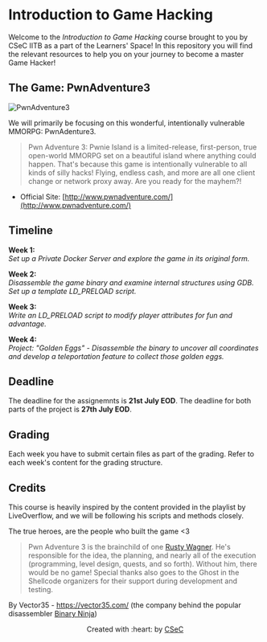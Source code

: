 
# Introduction to Game Hacking

Welcome to the _Introduction to Game Hacking_ course brought to you by CSeC IITB as a part of the Learners' Space! In this repository you will find the relevant resources to help you on your journey to become a master Game Hacker!

## The Game: PwnAdventure3
![PwnAdventure3](http://www.pwnadventure.com/img/logo.png)

We will primarily be focusing on this wonderful, intentionally vulnerable MMORPG: PwnAdenture3.

> Pwn Adventure 3: Pwnie Island is a limited-release, first-person, true open-world MMORPG set on a beautiful island where anything could happen. That's because this game is intentionally vulnerable to all kinds of silly hacks! Flying, endless cash, and more are all one client change or network proxy away. Are you ready for the mayhem?!

- Official Site: [http://www.pwnadventure.com/](http://www.pwnadventure.com/)


## Timeline


**Week 1:**  
_Set up a Private Docker Server and explore the game in its original form._

**Week 2:**  
_Disassemble the game binary and examine internal structures using GDB. Set up a template LD_PRELOAD script._

**Week 3:**  
_Write an LD_PRELOAD script to modify player attributes for fun and advantage._

**Week 4:**  
_Project: "Golden Eggs" - Disassemble the binary to uncover all coordinates and develop a teleportation feature to collect those golden eggs._

## Deadline

The deadline for the assignemnts is **21st July EOD**. The deadline for both parts of the project is **27th July EOD**.

## Grading

Each week you have to submit certain files as part of the grading. Refer to each week's content for the grading structure.

## Credits

This course is heavily inspired by the content provided in the playlist by LiveOverflow, and we will be following his scripts and methods closely.

The true heroes, are the people who built the game <3

> Pwn Adventure 3 is the brainchild of one [Rusty Wagner](https://twitter.com/eipwned). He's responsible for the idea, the planning, and nearly all of the execution (programming, level design, quests, and so forth). Without him, there would be no game! Special thanks also goes to the Ghost in the Shellcode organizers for their support during development and testing.

By Vector35 - https://vector35.com/ (the company behind the popular disassembler [Binary Ninja](https://binary.ninja/))

<p align="center">Created with :heart: by <a href="https://cseciitb.github.io/">CSeC</a></p>
